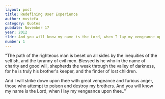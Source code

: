 ```yaml
---
layout: post
title: Redefining User Experience
author: mustefa
category: Quotes
pubdate: November 17
year: 2012
tldr: And you will know my name is the Lord, when I lay my vengeance upon thee..
number: 1
---
```

<p>
"The path of the righteous man is beset on all sides by the inequities of the selfish, and the tyranny of evil men. Blessed is he who in the name of charity and good will, shepherds the weak through the valley of darkness, for he is truly his brother's keeper, and the finder of lost children.
</p>
<p> And I will strike down upon thee with great vengeance and furious anger, those who attempt to poison and destroy my brothers. And you will know my name is the Lord, when I lay my vengeance upon thee.."
</p>